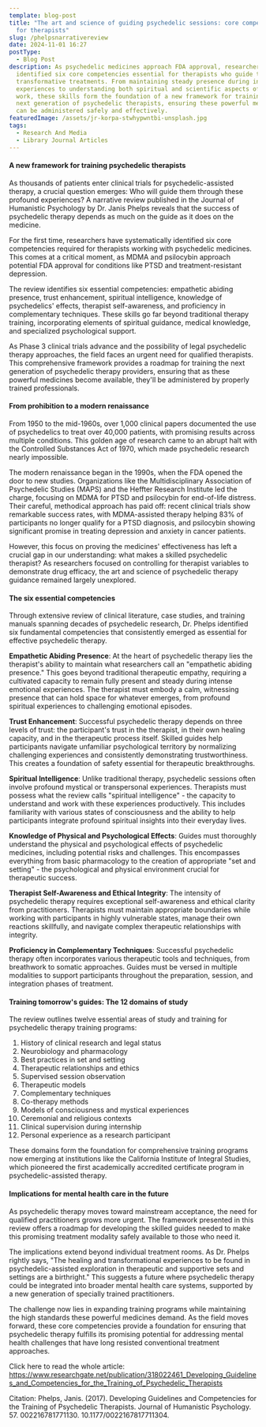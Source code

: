 ```yaml
---
template: blog-post
title: "The art and science of guiding psychedelic sessions: core competencies
  for therapists"
slug: /phelpsnarrativereview
date: 2024-11-01 16:27
postType:
  - Blog Post
description: As psychedelic medicines approach FDA approval, researchers have
  identified six core competencies essential for therapists who guide these
  transformative treatments. From maintaining steady presence during intense
  experiences to understanding both spiritual and scientific aspects of the
  work, these skills form the foundation of a new framework for training the
  next generation of psychedelic therapists, ensuring these powerful medicines
  can be administered safely and effectively.
featuredImage: /assets/jr-korpa-stwhypwntbi-unsplash.jpg
tags:
  - Research And Media
  - Library Journal Articles
---
```

#### A new framework for training psychedelic therapists

As thousands of patients enter clinical trials for psychedelic-assisted therapy, a crucial question emerges: Who will guide them through these profound experiences? A narrative review published in the Journal of Humanistic Psychology by Dr. Janis Phelps reveals that the success of psychedelic therapy depends as much on the guide as it does on the medicine.

For the first time, researchers have systematically identified six core competencies required for therapists working with psychedelic medicines. This comes at a critical moment, as MDMA and psilocybin approach potential FDA approval for conditions like PTSD and treatment-resistant depression.

The review identifies six essential competencies: empathetic abiding presence, trust enhancement, spiritual intelligence, knowledge of psychedelics' effects, therapist self-awareness, and proficiency in complementary techniques. These skills go far beyond traditional therapy training, incorporating elements of spiritual guidance, medical knowledge, and specialized psychological support.

As Phase 3 clinical trials advance and the possibility of legal psychedelic therapy approaches, the field faces an urgent need for qualified therapists. This comprehensive framework provides a roadmap for training the next generation of psychedelic therapy providers, ensuring that as these powerful medicines become available, they'll be administered by properly trained professionals.

#### From prohibition to a modern renaissance

From 1950 to the mid-1960s, over 1,000 clinical papers documented the use of psychedelics to treat over 40,000 patients, with promising results across multiple conditions. This golden age of research came to an abrupt halt with the Controlled Substances Act of 1970, which made psychedelic research nearly impossible.

The modern renaissance began in the 1990s, when the FDA opened the door to new studies. Organizations like the Multidisciplinary Association of Psychedelic Studies (MAPS) and the Heffter Research Institute led the charge, focusing on MDMA for PTSD and psilocybin for end-of-life distress. Their careful, methodical approach has paid off: recent clinical trials show remarkable success rates, with MDMA-assisted therapy helping 83% of participants no longer qualify for a PTSD diagnosis, and psilocybin showing significant promise in treating depression and anxiety in cancer patients.

However, this focus on proving the medicines' effectiveness has left a crucial gap in our understanding: what makes a skilled psychedelic therapist? As researchers focused on controlling for therapist variables to demonstrate drug efficacy, the art and science of psychedelic therapy guidance remained largely unexplored.

#### The six essential competencies

Through extensive review of clinical literature, case studies, and training manuals spanning decades of psychedelic research, Dr. Phelps identified six fundamental competencies that consistently emerged as essential for effective psychedelic therapy.

**Empathetic Abiding Presence**: At the heart of psychedelic therapy lies the therapist's ability to maintain what researchers call an "empathetic abiding presence." This goes beyond traditional therapeutic empathy, requiring a cultivated capacity to remain fully present and steady during intense emotional experiences. The therapist must embody a calm, witnessing presence that can hold space for whatever emerges, from profound spiritual experiences to challenging emotional episodes.

**Trust Enhancement**: Successful psychedelic therapy depends on three levels of trust: the participant's trust in the therapist, in their own healing capacity, and in the therapeutic process itself. Skilled guides help participants navigate unfamiliar psychological territory by normalizing challenging experiences and consistently demonstrating trustworthiness. This creates a foundation of safety essential for therapeutic breakthroughs.

**Spiritual Intelligence**: Unlike traditional therapy, psychedelic sessions often involve profound mystical or transpersonal experiences. Therapists must possess what the review calls "spiritual intelligence" - the capacity to understand and work with these experiences productively. This includes familiarity with various states of consciousness and the ability to help participants integrate profound spiritual insights into their everyday lives.

**Knowledge of Physical and Psychological Effects**: Guides must thoroughly understand the physical and psychological effects of psychedelic medicines, including potential risks and challenges. This encompasses everything from basic pharmacology to the creation of appropriate "set and setting" - the psychological and physical environment crucial for therapeutic success.

**Therapist Self-Awareness and Ethical Integrity**: The intensity of psychedelic therapy requires exceptional self-awareness and ethical clarity from practitioners. Therapists must maintain appropriate boundaries while working with participants in highly vulnerable states, manage their own reactions skillfully, and navigate complex therapeutic relationships with integrity.

**Proficiency in Complementary Techniques**: Successful psychedelic therapy often incorporates various therapeutic tools and techniques, from breathwork to somatic approaches. Guides must be versed in multiple modalities to support participants throughout the preparation, session, and integration phases of treatment.

#### Training tomorrow's guides: The 12 domains of study

The review outlines twelve essential areas of study and training for psychedelic therapy training programs:

1. History of clinical research and legal status
2. Neurobiology and pharmacology
3. Best practices in set and setting
4. Therapeutic relationships and ethics
5. Supervised session observation
6. Therapeutic models
7. Complementary techniques
8. Co-therapy methods
9. Models of consciousness and mystical experiences
10. Ceremonial and religious contexts
11. Clinical supervision during internship
12. Personal experience as a research participant

These domains form the foundation for comprehensive training programs now emerging at institutions like the California Institute of Integral Studies, which pioneered the first academically accredited certificate program in psychedelic-assisted therapy.

#### Implications for mental health care in the future

As psychedelic therapy moves toward mainstream acceptance, the need for qualified practitioners grows more urgent. The framework presented in this review offers a roadmap for developing the skilled guides needed to make this promising treatment modality safely available to those who need it.

The implications extend beyond individual treatment rooms. As Dr. Phelps rightly says, "The healing and transformational experiences to be found in psychedelic-assisted exploration in therapeutic and supportive sets and settings are a birthright." This suggests a future where psychedelic therapy could be integrated into broader mental health care systems, supported by a new generation of specially trained practitioners.

The challenge now lies in expanding training programs while maintaining the high standards these powerful medicines demand. As the field moves forward, these core competencies provide a foundation for ensuring that psychedelic therapy fulfills its promising potential for addressing mental health challenges that have long resisted conventional treatment approaches.

Click here to read the whole article: \
<https://www.researchgate.net/publication/318022461_Developing_Guidelines_and_Competencies_for_the_Training_of_Psychedelic_Therapists>

[](https://www.researchgate.net/publication/318022461_Developing_Guidelines_and_Competencies_for_the_Training_of_Psychedelic_Therapists)Citation: Phelps, Janis. (2017). Developing Guidelines and Competencies for the Training of Psychedelic Therapists. Journal of Humanistic Psychology. 57. 002216781771130. 10.1177/0022167817711304. [](https://www.researchgate.net/publication/318022461_Developing_Guidelines_and_Competencies_for_the_Training_of_Psychedelic_Therapists)
